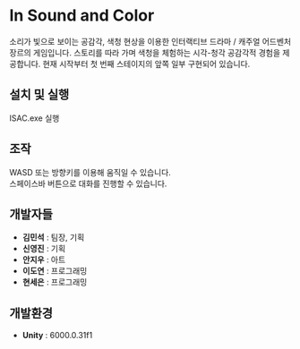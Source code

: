 # In Sound and Color
소리가 빛으로 보이는 공감각, 색청 현상을 이용한 인터랙티브 드라마 / 캐주얼 어드벤처 장르의 게임입니다.
스토리를 따라 가며 색청을 체험하는 시각-청각 공감각적 경험을 제공합니다.
현재 시작부터 첫 번째 스테이지의 앞쪽 일부 구현되어 있습니다.

## 설치 및 실행
ISAC.exe 실행

## 조작
WASD 또는 방향키를 이용해 움직일 수 있습니다.\
스페이스바 버튼으로 대화를 진행할 수 있습니다.

## 개발자들
- **김민석** : 팀장, 기획
- **신영진** : 기획
- **안지우** : 아트
- **이도연** : 프로그래밍
- **현세은** : 프로그래밍

## 개발환경
- **Unity** : 6000.0.31f1

